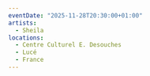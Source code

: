 ```yaml
---
eventDate: "2025-11-28T20:30:00+01:00"
artists:
  - Sheila
locations:
  - Centre Culturel E. Desouches
  - Lucé
  - France
---
```

